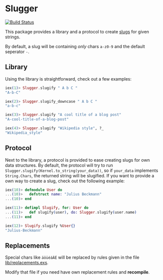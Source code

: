Slugger
===============
[![Build Status](https://travis-ci.org/h4cc/slugger.svg?branch=master)](https://travis-ci.org/h4cc/slugger)

This package provides a library and a protocol to create [slugs](http://en.wikipedia.org/wiki/Semantic_URL#Slug) for given strings.

By default, a slug will be containing _only_ chars `a-z0-9` and the default seperator `-`.

## Library

Using the library is straightforward, check out a few examples:

```elixir
iex(1)> Slugger.slugify " A b C "
"A-b-C"

iex(2)> Slugger.slugify_downcase " A b C "
"a-b-c"

iex(3)> Slugger.slugify "A cool title of a blog post"
"A-cool-title-of-a-blog-post"

iex(4)> Slugger.slugify "Wikipedia style", ?_
"Wikipedia_style"
```

## Protocol

Next to the library, a protocol is provided to ease creating slugs for own data structures.
By default, the protocol will try to run `Slugger.slugify(Kernel.to_string(your_data))`, so if `your_data` implements `String.Chars`, the returned string will be slugified.
If you want to provide a own way to create a slug, check out the following example:

```elixir
iex(10)> defmodule User do
...(10)>   defstruct name: "Julius Beckmann"
...(10)> end

iex(11)> defimpl Slugify, for: User do   
...(11)>   def slugify(user), do: Slugger.slugify(user.name)
...(11)> end

iex(12)> Slugify.slugify %User{}                          
"Julius-Beckmann"
```

## Replacements

Special chars like `äöüéáÁÉ` will be replaced by rules given in the file [lib/replacements.exs](lib/replacements.exs).

Modify that file if you need have own replacement rules and __recompile__.
